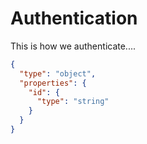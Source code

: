 # Authentication

This is how we authenticate....

```json json_schema
{
  "type": "object",
  "properties": {
    "id": {
      "type": "string"
    }
  }
}
```
